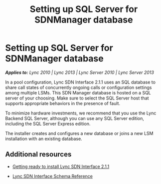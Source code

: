 ﻿---
title: Setting up SQL Server for SDNManager database
TOCTitle: Setting up SQL Server for SDNManager database
ms:assetid: 2b38badb-b30d-4003-8d18-c84c150feb91
ms:mtpsurl: https://msdn.microsoft.com/en-us/library/Dn785200(v=office.15)
ms:contentKeyID: 62952684
ms.date: 02/16/2015
mtps_version: v=office.15
---

# Setting up SQL Server for SDNManager database


_**Applies to:** Lync 2010 | Lync 2013 | Lync Server 2010 | Lync Server 2013_

In a pool configuration, Lync SDN Interface 2.1.1 uses an SQL database to share call states of concurrently ongoing calls or configuration settings among multiple LSMs. This SDN Manager database is hosted on a SQL server of your choosing. Make sure to select the SQL Server host that supports appropriate behaviors in the presence of fault.

To minimize hardware investments, we recommend that you use the Lync Backend SQL Server, although you can use any SQL Server edition, including the SQL Server Express edition.

The installer creates and configures a new database or joins a new LSM installation with an existing database.

## Additional resources

  - [Getting ready to install Lync SDN Interface 2.1.1](getting-ready-to-install-lync-sdn-interface-2-1-1.md)

  - [Lync SDN Interface Schema Reference](lync-sdn-interface-schema-reference.md)


